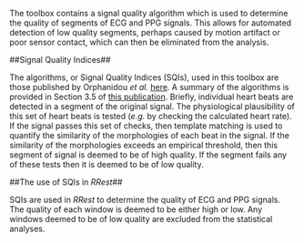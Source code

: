 The toolbox contains a signal quality algorithm which is used to determine the quality of segments of ECG and PPG signals.
This allows for automated detection of low quality segments, perhaps caused by motion artifact or poor sensor contact, which can then be eliminated from the analysis.

##Signal Quality Indices##

The algorithms, or Signal Quality Indices (SQIs), used in this toolbox are those published by Orphanidou _et al._ [here](http://doi.org/10.1109/JBHI.2014.2338351).
A summary of the algorithms is provided in Section 3.5 of [this publication](http://iopscience.iop.org/article/10.1088/0967-3334/37/4/610#pmeaaa1942s3).
Briefly, individual heart beats are detected in a segment of the original signal.
The physiological plausibility of this set of heart beats is tested (_e.g._ by checking the calculated heart rate).
If the signal passes this set of checks, then template matching is used to quantify the similarity of the morphologies of each beat in the signal. 
If the similarity of the morphologies exceeds an empirical threshold, then this segment of signal is deemed to be of high quality.
If the segment fails any of these tests then it is deemed to be of low quality.

##The use of SQIs in _RRest_##

SQIs are used in _RRest_ to determine the quality of ECG and PPG signals.
The quality of each window is deemed to be either high or low.
Any windows deemed to be of low quality are excluded from the statistical analyses.